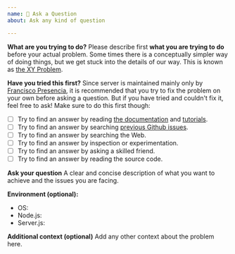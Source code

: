 ```yaml
---
name: 🙋‍ Ask a Question
about: Ask any kind of question

---
```


**What are you trying to do?**
Please describe first **what you are trying to do** before your actual problem. Some times there is a conceptually simpler way of doing things, but we get stuck into the details of our way. This is known as [the XY Problem](https://meta.stackexchange.com/q/66377/179259).

**Have you tried this first?**
Since server is maintained mainly only by [Francisco Presencia](https://francisco.io/), it is recommended that you try to fix the problem on your own before asking a question. But if you have tried and couldn't fix it, feel free to ask! Make sure to do this first though:

- [ ] Try to find an answer by reading [the documentation](https://serverjs.io/documentation/) and [tutorials](https://serverjs.io/tutorials/).
- [ ] Try to find an answer by searching [previous Github issues](https://github.com/franciscop/server/issues/).
- [ ] Try to find an answer by searching the Web.
- [ ] Try to find an answer by inspection or experimentation.
- [ ] Try to find an answer by asking a skilled friend.
- [ ] Try to find an answer by reading the source code.

**Ask your question**
A clear and concise description of what you want to achieve and the issues you are facing.

**Environment (optional):**
 - OS:
 - Node.js:
 - Server.js:

**Additional context (optional)**
Add any other context about the problem here.
